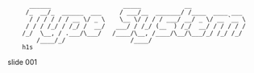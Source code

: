           ______                    _____            __
         /_  __/_  ______  ___     / ___/__  _______/ /____  ____ ___
          / / / / / / __ \/ _ \    \__ \/ / / / ___/ __/ _ \/ __ `__ \
         / / / /_/ / /_/ /  __/   ___/ / /_/ (__  ) /_/  __/ / / / / /
        /_/  \__, / .___/\___/   /____/\__, /____/\__/\___/_/ /_/ /_/
            /____/_/                  /____/
        h1s

















































































slide 001

